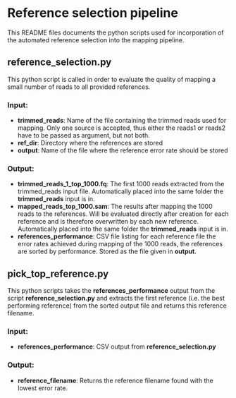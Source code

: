 #  Reference selection pipeline

This README files documents the python scripts used for incorporation of the automated reference selection into the mapping pipeline.

## reference_selection.py
This python script is called in order to evaluate the quality of mapping a small number of reads to all provided references.
### Input:
* **trimmed_reads**: Name of the file containing the trimmed reads used for mapping. Only one source is accepted, thus either the reads1 or reads2 have to be passed as argument, but not both.
* **ref_dir**: Directory where the references are stored
* **output**: Name of the file where the reference error rate should be stored
### Output:
* **trimmed_reads_1_top_1000.fq**: The first 1000 reads extracted from the trimmed_reads input file. Automatically placed into the same folder the **trimmed_reads** input is in.
* **mapped_reads_top_1000.sam**: The results after mapping the 1000 reads to the references. Will be evaluated directly after creation for each reference and is therefore overwritten by each new reference. Automatically placed into the same folder the **trimmed_reads** input is in.
* **references_performance**: CSV file listing for each reference file the error rates achieved during mapping of the 1000 reads, the references are sorted by performance. Stored as the file given in **output**.

## pick_top_reference.py
This python scripts takes the **references_performance** output from the script **reference_selection.py** and extracts the first reference (i.e. the best performing reference) from the sorted output file and returns this reference filename.
### Input:
* **references_performance**: CSV output from **reference_selection.py**
### Output:
* **reference_filename**: Returns the reference filename found with the lowest error rate.

